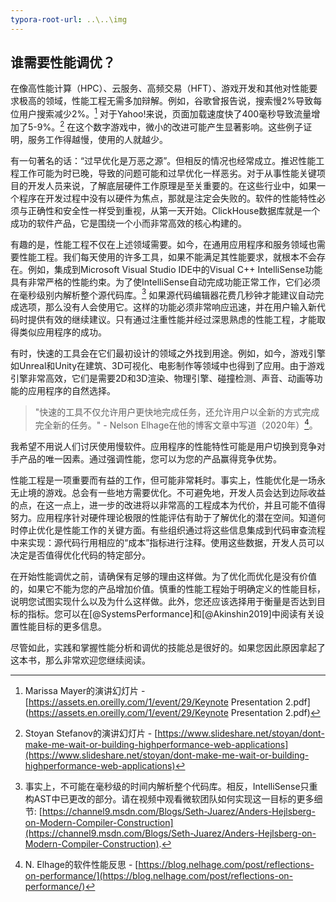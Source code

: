 ```yaml
---
typora-root-url: ..\..\img
---
```


## 谁需要性能调优？

在像高性能计算（HPC）、云服务、高频交易（HFT）、游戏开发和其他对性能要求极高的领域，性能工程无需多加辩解。例如，谷歌曾报告说，搜索慢2%导致每位用户搜索减少2%。[^3] 对于Yahoo!来说，页面加载速度快了400毫秒导致流量增加了5-9%。[^4] 在这个数字游戏中，微小的改进可能产生显著影响。这些例子证明，服务工作得越慢，使用的人就越少。

有一句著名的话：“过早优化是万恶之源”。但相反的情况也经常成立。推迟性能工程工作可能为时已晚，导致的问题可能和过早优化一样恶劣。对于从事性能关键项目的开发人员来说，了解底层硬件工作原理是至关重要的。在这些行业中，如果一个程序在开发过程中没有以硬件为焦点，那就是注定会失败的。软件的性能特性必须与正确性和安全性一样受到重视，从第一天开始。ClickHouse数据库就是一个成功的软件产品，它是围绕一个小而非常高效的核心构建的。

有趣的是，性能工程不仅在上述领域需要。如今，在通用应用程序和服务领域也需要性能工程。我们每天使用的许多工具，如果不能满足其性能要求，就根本不会存在。例如，集成到Microsoft Visual Studio IDE中的Visual C++ IntelliSense功能具有非常严格的性能约束。为了使IntelliSense自动完成功能正常工作，它们必须在毫秒级别内解析整个源代码库。[^5] 如果源代码编辑器花费几秒钟才能建议自动完成选项，那么没有人会使用它。这样的功能必须非常响应迅速，并在用户输入新代码时提供有效的继续建议。只有通过注重性能并经过深思熟虑的性能工程，才能取得类似应用程序的成功。

有时，快速的工具会在它们最初设计的领域之外找到用途。例如，如今，游戏引擎如Unreal和Unity在建筑、3D可视化、电影制作等领域中也得到了应用。由于游戏引擎非常高效，它们是需要2D和3D渲染、物理引擎、碰撞检测、声音、动画等功能的应用程序的自然选择。

> "快速的工具不仅允许用户更快地完成任务，还允许用户以全新的方式完成完全新的任务。" - Nelson Elhage在他的博客文章中写道（2020年）[^1]。

我希望不用说人们讨厌使用慢软件。应用程序的性能特性可能是用户切换到竞争对手产品的唯一因素。通过强调性能，您可以为您的产品赢得竞争优势。

性能工程是一项重要而有益的工作，但可能非常耗时。事实上，性能优化是一场永无止境的游戏。总会有一些地方需要优化。不可避免地，开发人员会达到边际收益的点，在这一点上，进一步的改进将以非常高的工程成本为代价，并且可能不值得努力。应用程序针对硬件理论极限的性能评估有助于了解优化的潜在空间。知道何时停止优化是性能工作的关键方面。有些组织通过将这些信息集成到代码审查流程中来实现：源代码行用相应的“成本”指标进行注释。使用这些数据，开发人员可以决定是否值得优化代码的特定部分。

在开始性能调优之前，请确保有足够的理由这样做。为了优化而优化是没有价值的，如果它不能为您的产品增加价值。慎重的性能工程始于明确定义的性能目标，说明您试图实现什么以及为什么这样做。此外，您还应该选择用于衡量是否达到目标的指标。您可以在[@SystemsPerformance]和[@Akinshin2019]中阅读有关设置性能目标的更多信息。

尽管如此，实践和掌握性能分析和调优的技能总是很好的。如果您因此原因拿起了这本书，那么非常欢迎您继续阅读。

[^1]: N. Elhage的软件性能反思 - [https://blog.nelhage.com/post/reflections-on-performance/](https://blog.nelhage.com/post/reflections-on-performance/)
[^2]: Visual C++ IntelliSense - [https://docs.microsoft.com/en-us/visualstudio/ide/visual-cpp-intellisense](https://docs.microsoft.com/en-us/visualstudio/ide/visual-cpp-intellisense)
[^3]: Marissa Mayer的演讲幻灯片 - [https://assets.en.oreilly.com/1/event/29/Keynote Presentation 2.pdf](https://assets.en.oreilly.com/1/event/29/Keynote Presentation 2.pdf)
[^4]: Stoyan Stefanov的演讲幻灯片 - [https://www.slideshare.net/stoyan/dont-make-me-wait-or-building-highperformance-web-applications](https://www.slideshare.net/stoyan/dont-make-me-wait-or-building-highperformance-web-applications)
[^5]: 事实上，不可能在毫秒级的时间内解析整个代码库。相反，IntelliSense只重构AST中已更改的部分。请在视频中观看微软团队如何实现这一目标的更多细节:  [https://channel9.msdn.com/Blogs/Seth-Juarez/Anders-Hejlsberg-on-Modern-Compiler-Construction](https://channel9.msdn.com/Blogs/Seth-Juarez/Anders-Hejlsberg-on-Modern-Compiler-Construction).
[^6]: Unreal Engine - [https://www.unrealengine.com](https://www.unrealengine.com).
[^7]: Unity Engine - [https://unity.com/](https://unity.com/)
